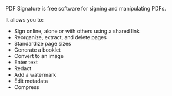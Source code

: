 PDF Signature is free software for signing and manipulating PDFs.

It allows you to:
- Sign online, alone or with others using a shared link
- Reorganize, extract, and delete pages
- Standardize page sizes
- Generate a booklet
- Convert to an image
- Enter text
- Redact
- Add a watermark
- Edit metadata
- Compress
